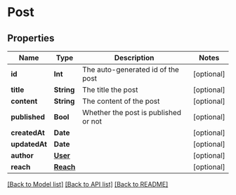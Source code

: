 # Post

## Properties

| Name          | Type                  | Description                          | Notes      |
| ------------- | --------------------- | ------------------------------------ | ---------- |
| **id**        | **Int**               | The auto-generated id of the post    | [optional] |
| **title**     | **String**            | The title the post                   | [optional] |
| **content**   | **String**            | The content of the post              | [optional] |
| **published** | **Bool**              | Whether the post is published or not | [optional] |
| **createdAt** | **Date**              |                                      | [optional] |
| **updatedAt** | **Date**              |                                      | [optional] |
| **author**    | [**User**](User.md)   |                                      | [optional] |
| **reach**     | [**Reach**](Reach.md) |                                      | [optional] |

[[Back to Model list]](../README.md#documentation-for-models) [[Back to API list]](../README.md#documentation-for-api-endpoints) [[Back to README]](../README.md)
